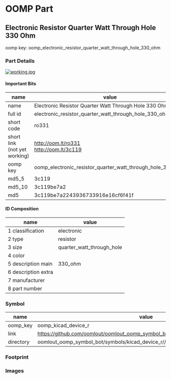 # OOMP Part  
## Electronic Resistor Quarter Watt Through Hole 330 Ohm  
  
oomp key: oomp_electronic_resistor_quarter_watt_through_hole_330_ohm  
  
### Part Details  
  
[![working.jpg](working_600.jpg)](working.jpg)  
  
#### Important Bits  
| name | value | 
| --- | --- | 
| name | Electronic Resistor Quarter Watt Through Hole 330 Ohm | 
| full id | electronic_resistor_quarter_watt_through_hole_330_ohm | 
| short code | ro331 | 
| short link<br>(not yet working) | http://oom.lt/ro331<br>http://oom.lt/3c119 | 
| oomp key | oomp_electronic_resistor_quarter_watt_through_hole_330_ohm | 
| md5_5 | 3c119 | 
| md5_10 | 3c119be7a2 | 
| md5 | 3c119be7a2243936733916e16cf6f41f | 
#### ID Composition  
| name | value | 
| --- | --- | 
| 1 classification | electronic | 
| 2 type | resistor | 
| 3 size | quarter_watt_through_hole | 
| 4 color |  | 
| 5 description main | 330_ohm | 
| 6 description extra |  | 
| 7 manufacturer |  | 
| 8 part number |  | 
### Symbol  
| name | value | 
| --- | --- | 
| oomp_key | oomp_kicad_device_r | 
| link | https://github.com/oomlout/oomlout_oomp_symbol_bot/tree/main/symbols/kicad_device_r | 
| directory | oomlout_oomp_symbol_bot/symbols/kicad_device_r//working/working.kicad_sym | 
### Footprint  
### Images  
